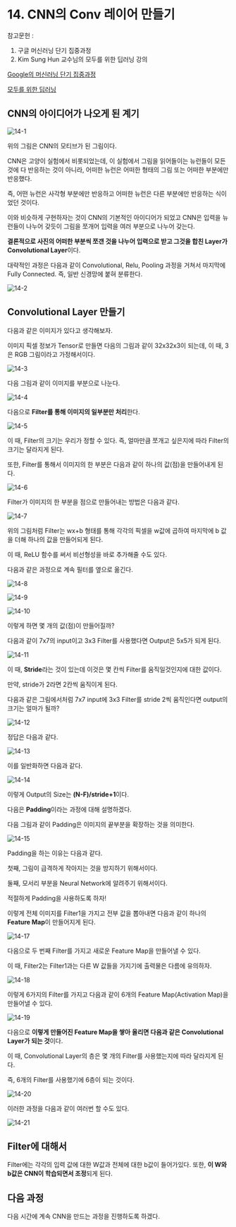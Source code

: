 # 14. CNN의 Conv 레이어 만들기

참고문헌 : 
1. 구글 머신러닝 단기 집중과정
2. Kim Sung Hun 교수님의 모두를 위한 딥러닝 강의

[Google의 머신러닝 단기 집중과정](https://developers.google.com/machine-learning/crash-course/ml-intro?hl=ko)

[모두를 위한 딥러닝](https://www.youtube.com/watch?v=BS6O0zOGX4E&list=PLlMkM4tgfjnLSOjrEJN31gZATbcj_MpUm)

## CNN의 아이디어가 나오게 된 계기

![14-1](https://github.com/Se-Hun/DeepLearningStudy/blob/master/conceptStudy/png/14-1.PNG)

위의 그림은 CNN의 모티브가 된 그림이다.

CNN은 고양이 실험에서 비롯되었는데, 이 실험에서 그림을 읽어들이는 뉴런들이 모든 것에 다 반응하는 것이 아니라, 어떠한 뉴런은 어떠한 형태의 그림 또는 어떠한 부분에만 반응했다.

즉, 어떤 뉴런은 사각형 부분에만 반응하고 어떠한 뉴런은 다른 부분에만 반응하는 식이었던 것이다.

이와 비슷하게 구현하자는 것이 CNN의 기본적인 아이디어가 되었고 CNN은 입력을 뉴런들이 나누어 갖듯이 그림을 쪼개어 입력을 여러 부분으로 나누어 갖는다.

**결론적으로 사진의 어떠한 부분씩 쪼갠 것을 나누어 입력으로 받고 그것을 합친 Layer가 Convolutional Layer**이다.

대략적인 과정은 다음과 같이 Convolutional, Relu, Pooling 과정을 거쳐서 마지막에 Fully Connected. 즉, 일반 신경망에 붙혀 분류한다.

![14-2](https://github.com/Se-Hun/DeepLearningStudy/blob/master/conceptStudy/png/14-2.PNG)

## Convolutional Layer 만들기

다음과 같은 이미지가 있다고 생각해보자.

이미지 픽셀 정보가 Tensor로 만들면 다음의 그림과 같이 32x32x3이 되는데, 이 때, 3은 RGB 그림이라고 가정해서이다.

![14-3](https://github.com/Se-Hun/DeepLearningStudy/blob/master/conceptStudy/png/14-3.PNG)

다음 그림과 같이 이미지를 부분으로 나눈다.

![14-4](https://github.com/Se-Hun/DeepLearningStudy/blob/master/conceptStudy/png/14-4.PNG)

다음으로 **Filter를 통해 이미지의 일부분만 처리**한다.

![14-5](https://github.com/Se-Hun/DeepLearningStudy/blob/master/conceptStudy/png/14-5.PNG)

이 때, Filter의 크기는 우리가 정할 수 있다. 즉, 얼마만큼 쪼개고 싶은지에 따라 Filter의 크기는 달라지게 된다.

또한, Filter를 통해서 이미지의 한 부분은 다음과 같이 하나의 값(점)을 만들어내게 된다.

![14-6](https://github.com/Se-Hun/DeepLearningStudy/blob/master/conceptStudy/png/14-6.PNG)

Filter가 이미지의 한 부분을 점으로 만들어내는 방법은 다음과 같다.

![14-7](https://github.com/Se-Hun/DeepLearningStudy/blob/master/conceptStudy/png/14-7.PNG)

위의 그림처럼 Filter는 wx+b 형태를 통해 각각의 픽셀을 w값에 곱하여 마지막에 b 값을 더해 하나의 값을 만들어되게 된다.

이 때, ReLU 함수를 써서 비선형성을 바로 추가해줄 수도 있다.

다음과 같은 과정으로 계속 필터를 옆으로 옮긴다.

![14-8](https://github.com/Se-Hun/DeepLearningStudy/blob/master/conceptStudy/png/14-8.PNG)

![14-9](https://github.com/Se-Hun/DeepLearningStudy/blob/master/conceptStudy/png/14-9.PNG)

![14-10](https://github.com/Se-Hun/DeepLearningStudy/blob/master/conceptStudy/png/14-10.PNG)

이렇게 하면 몇 개의 값(점)이 만들어질까?

다음과 같이 7x7의 input이고 3x3 Filter를 사용했다면 Output은 5x5가 되게 된다.

![14-11](https://github.com/Se-Hun/DeepLearningStudy/blob/master/conceptStudy/png/14-11.PNG)

이 때, **Stride**라는 것이 있는데 이것은 몇 칸씩 Filter를 움직일것인지에 대한 값이다.

만약, stride가 2라면 2칸씩 움직이게 된다.

다음과 같은 그림에서처럼 7x7 input에 3x3 Filter를 stride 2씩 움직인다면 output의 크기는 얼마가 될까?

![14-12](https://github.com/Se-Hun/DeepLearningStudy/blob/master/conceptStudy/png/14-12.PNG)

정답은 다음과 같다.

![14-13](https://github.com/Se-Hun/DeepLearningStudy/blob/master/conceptStudy/png/14-13.PNG)

이를 일반화하면 다음과 같다.

![14-14](https://github.com/Se-Hun/DeepLearningStudy/blob/master/conceptStudy/png/14-14.PNG)

이렇게 Output의 Size는 **(N-F)/stride+1**이다.

다음은 **Padding**이라는 과정에 대해 설명하겠다.

다음 그림과 같이 Padding은 이미지의 끝부분을 확장하는 것을 의미한다.

![14-15](https://github.com/Se-Hun/DeepLearningStudy/blob/master/conceptStudy/png/14-15.PNG)

Padding을 하는 이유는 다음과 같다.

첫째, 그림이 급격하게 작아지는 것을 방지하기 위해서이다.

둘째, 모서리 부분을 Neural Network에 알려주기 위해서이다.

적절하게 Padding을 사용하도록 하자!

이렇게 전체 이미지를 Filter1을 가지고 전부 값을 뽑아내면 다음과 같이 하나의 **Feature Map**이 만들어지게 된다.

![14-17](https://github.com/Se-Hun/DeepLearningStudy/blob/master/conceptStudy/png/14-17.PNG)

다음으로 두 번째 Filter를 가지고 새로운 Feature Map을 만들어낼 수 있다.

이 때, Filter2는 Filter1과는 다른 W 값들을 가지기에 출력물은 다름에 유의하자.

![14-18](https://github.com/Se-Hun/DeepLearningStudy/blob/master/conceptStudy/png/14-18.PNG)

이렇게 6가지의 Filter를 가지고 다음과 같이 6개의 Feature Map(Activation Map)을 만들어낼 수 있다.

![14-19](https://github.com/Se-Hun/DeepLearningStudy/blob/master/conceptStudy/png/14-19.PNG)

다음으로 **이렇게 만들어진 Feature Map을 쌓아 올리면 다음과 같은 Convolutional Layer가 되는 것**이다.

이 때, Convolutional Layer의 층은 몇 개의 Filter를 사용했는지에 따라 달라지게 된다.

즉, 6개의 Filter를 사용했기에 6층이 되는 것이다.

![14-20](https://github.com/Se-Hun/DeepLearningStudy/blob/master/conceptStudy/png/14-20.PNG)

이러한 과정을 다음과 같이 여러번 할 수도 있다.

![14-21](https://github.com/Se-Hun/DeepLearningStudy/blob/master/conceptStudy/png/14-21.PNG)

## Filter에 대해서

Filter에는 각각의 입력 값에 대한 W값과 전체에 대한 b값이 들어가있다. 또한, **이 W와 b값은 CNN이 학습되면서 조정**되게 된다.

## 다음 과정

다음 시간에 계속 CNN을 만드는 과정을 진행하도록 하겠다.
